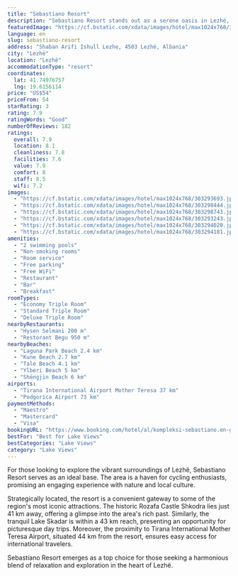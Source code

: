 ```yaml
---
title: "Sebastiano Resort"
description: "Sebastiano Resort stands out as a serene oasis in Lezhë, offering guests a unique blend of leisure and adventure."
featuredImage: "https://cf.bstatic.com/xdata/images/hotel/max1024x768/303293693.jpg?k=2c239c4dab30c07aa310906c73122969ae25f03f46b78f05521f9763e1c6841a&o=&hp=1"
language: en
slug: sebastiano-resort
address: "Shaban Arifi Ishull Lezhe, 4503 Lezhë, Albania"
city: "Lezhë"
location: "Lezhë"
accommodationType: "resort"
coordinates:
  lat: 41.74976757
  lng: 19.6156114
price: "US$54"
priceFrom: 54
starRating: 3
rating: 7.9
ratingWords: "Good"
numberOfReviews: 182
ratings:
  overall: 7.9
  location: 8.1
  cleanliness: 7.8
  facilities: 7.6
  value: 7.9
  comfort: 8
  staff: 8.5
  wifi: 7.2
images:
  - "https://cf.bstatic.com/xdata/images/hotel/max1024x768/303293693.jpg?k=2c239c4dab30c07aa310906c73122969ae25f03f46b78f05521f9763e1c6841a&o=&hp=1"
  - "https://cf.bstatic.com/xdata/images/hotel/max1024x768/303298444.jpg?k=cb2da2b7f0a691273ee6f778b124922b54acf51b473fe6861b78b2eca68cfa77&o=&hp=1"
  - "https://cf.bstatic.com/xdata/images/hotel/max1024x768/303298743.jpg?k=53be457c1db34a313cf15c48b7deb685e7889c682f86e1d6cc3e72304209a348&o=&hp=1"
  - "https://cf.bstatic.com/xdata/images/hotel/max1024x768/303293243.jpg?k=45127fd29b4abb6a95f1b7aca26177247762777ff80ccf5479da2b50e9147b77&o=&hp=1"
  - "https://cf.bstatic.com/xdata/images/hotel/max1024x768/303294020.jpg?k=a9902c4f37a1baa3e1b87e7e6b14e1007b5ccac32db96d47fcaa522a58d1d983&o=&hp=1"
  - "https://cf.bstatic.com/xdata/images/hotel/max1024x768/303294181.jpg?k=3b773cb2b6b0ed5eb222de5e80cb4efde55ca5bccd2fbe5d9d6154371d2d0a87&o=&hp=1"
amenities:
  - "2 swimming pools"
  - "Non-smoking rooms"
  - "Room service"
  - "Free parking"
  - "Free WiFi"
  - "Restaurant"
  - "Bar"
  - "Breakfast"
roomTypes:
  - "Economy Triple Room"
  - "Standard Triple Room"
  - "Deluxe Triple Room"
nearbyRestaurants:
  - "Hysen Selmani 200 m"
  - "Restorant Begu 950 m"
nearbyBeaches:
  - "Laguna Park Beach 2.4 km"
  - "Kune Beach 2.7 km"
  - "Tale Beach 4.1 km"
  - "Ylberi Beach 5 km"
  - "Shëngjin Beach 6 km"
airports:
  - "Tirana International Airport Mother Teresa 37 km"
  - "Podgorica Airport 73 km"
paymentMethods:
  - "Maestro"
  - "Mastercard"
  - "Visa"
bookingURL: "https://www.booking.com/hotel/al/kompleksi-sebastiano.en-gb.html?aid=8035640"
bestFor: "Best for Lake Views"
bestCategories: "Lake Views"
category: "Lake Views"
---
```


For those looking to explore the vibrant surroundings of Lezhë, Sebastiano Resort serves as an ideal base. The area is a haven for cycling enthusiasts, promising an engaging experience with nature and local culture. 

Strategically located, the resort is a convenient gateway to some of the region's most iconic attractions. The historic Rozafa Castle Shkodra lies just 41 km away, offering a glimpse into the area's rich past. Similarly, the tranquil Lake Skadar is within a 43 km reach, presenting an opportunity for picturesque day trips. Moreover, the proximity to Tirana International Mother Teresa Airport, situated 44 km from the resort, ensures easy access for international travelers.

Sebastiano Resort emerges as a top choice for those seeking a harmonious blend of relaxation and exploration in the heart of Lezhë.